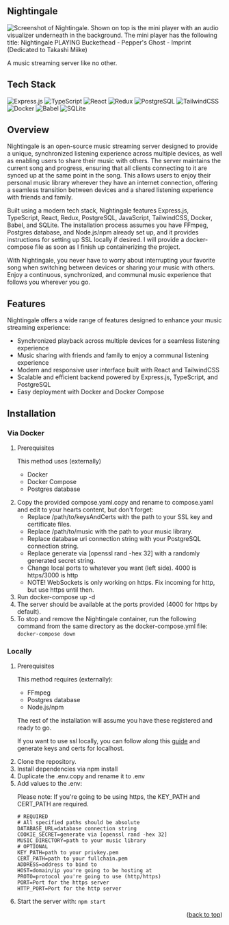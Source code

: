 ## Nightingale

<img src="https://i.imgur.com/FK16UuB.png" alt="Screenshot of Nightingale. Shown on top is the mini player with an audio visualizer underneath in the background. The mini player has the following title: Nightingale PLAYING Buckethead - Pepper's Ghost - Imprint (Dedicated to Takashi Miike)">

A music streaming server like no other.

## Tech Stack

![Express.js](https://img.shields.io/badge/express.js-%23404d59.svg?style=for-the-badge&logo=express&logoColor=%2361DAFB)
![TypeScript](https://img.shields.io/badge/typescript-%23007ACC.svg?style=for-the-badge&logo=typescript&logoColor=white)
![React](https://img.shields.io/badge/react-%2320232a.svg?style=for-the-badge&logo=react&logoColor=%2361DAFB)
![Redux](https://img.shields.io/badge/redux-%23593d88.svg?style=for-the-badge&logo=redux&logoColor=white)
![PostgreSQL](https://img.shields.io/badge/database-postgresql-f6c819?style=for-the-badge&logo=postgresql&logoColor=white&labelColor=21223e)
![TailwindCSS](https://img.shields.io/badge/tailwindcss-%2338B2AC.svg?style=for-the-badge&logo=tailwind-css&logoColor=white)
![Docker](https://img.shields.io/badge/docker-%230db7ed.svg?style=for-the-badge&logo=docker&logoColor=white)
![Babel](https://img.shields.io/badge/Babel-F9DC3e?style=for-the-badge&logo=babel&logoColor=black)
![SQLite](https://img.shields.io/badge/sqlite-%2307405e.svg?style=for-the-badge&logo=sqlite&logoColor=white)

## Overview

Nightingale is an open-source music streaming server designed to provide a unique, synchronized listening experience across multiple devices, as well as enabling users to share their music with others. The server maintains the current song and progress, ensuring that all clients connecting to it are synced up at the same point in the song. This allows users to enjoy their personal music library wherever they have an internet connection, offering a seamless transition between devices and a shared listening experience with friends and family.

Built using a modern tech stack, Nightingale features Express.js, TypeScript, React, Redux, PostgreSQL, JavaScript, TailwindCSS, Docker, Babel, and SQLite. The installation process assumes you have FFmpeg, Postgres database, and Node.js/npm already set up, and it provides instructions for setting up SSL locally if desired. I will provide a docker-compose file as soon as I finish up containerizing the project.

With Nightingale, you never have to worry about interrupting your favorite song when switching between devices or sharing your music with others. Enjoy a continuous, synchronized, and communal music experience that follows you wherever you go.

## Features

Nightingale offers a wide range of features designed to enhance your music streaming experience:

- Synchronized playback across multiple devices for a seamless listening experience
- Music sharing with friends and family to enjoy a communal listening experience
- Modern and responsive user interface built with React and TailwindCSS
- Scalable and efficient backend powered by Express.js, TypeScript, and PostgreSQL
- Easy deployment with Docker and Docker Compose

## Installation

### Via Docker

<ol>
  <li>Prerequisites
    <p>
      This method uses (externally)
      <ul>
        <li>Docker</li>
        <li>Docker Compose</li>
        <li>Postgres database</li>
      </ul>
    </p>
  </li>
  <li>Copy the provided compose.yaml.copy and rename to compose.yaml and edit to your hearts content, but don't forget:
    <ul>
      <li>Replace /path/to/keysAndCerts with the path to your SSL key and certificate files.</li>
      <li>Replace /path/to/music with the path to your music library.</li>
      <li>Replace database uri connection string with your PostgreSQL connection string.</li>
      <li>Replace generate via [openssl rand -hex 32] with a randomly generated secret string.</li>
      <li>Change local ports to whatever you want (left side). 4000 is https/3000 is http</li>
      <li>NOTE! WebSockets is only working on https. Fix incoming for http, but use https until then.</li>
    </ul>
  </li>
  <li>Run docker-compose up -d</li>
  <li>The server should be available at the ports provided (4000 for https by default).</li>
  <li>To stop and remove the Nightingale container, run the following command from the same directory as the docker-compose.yml file: <code>docker-compose down</code></li>
</ol>

### Locally

<ol>
  <li>Prerequisites
    <p>
      This method requires (externally):
      <ul>
        <li>FFmpeg</li>
        <li>Postgres database</li>
        <li>Node.js/npm</li>
      </ul>
        <p>The rest of the installation will assume you have these registered and ready to go.</p>
        <p>If you want to use ssl locally, you can follow along this
        <a href="https://gist.github.com/cecilemuller/9492b848eb8fe46d462abeb26656c4f8">guide</a> and generate keys and certs for localhost.</p>
    </p>
  </li>
  <li>Clone the repository.</li>
  <li>Install dependencies via npm install</li>
  <li>Duplicate the .env.copy and rename it to .env</li>
  <li>Add values to the .env:
    <p>Please note: If you're going to be using https, the KEY_PATH and CERT_PATH are required.</p>

    # REQUIRED
    # All specified paths should be absolute
    DATABASE_URL=database connection string
    COOKIE_SECRET=generate via [openssl rand -hex 32]
    MUSIC_DIRECTORY=path to your music library
    # OPTIONAL
    KEY_PATH=path to your privkey.pem
    CERT_PATH=path to your fullchain.pem
    ADDRESS=address to bind to
    HOST=domain/ip you're going to be hosting at
    PROTO=protocol you're going to use (http/https)
    PORT=Port for the https server
    HTTP_PORT=Port for the http server

  </li>
  <li>Start the server with: <code>npm start</code></li>
</ol>

<p align="right">(<a href="#top">back to top</a>)</p>
